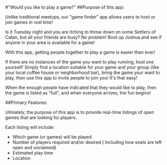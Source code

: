 #"Would you like to play a game?"
##Purpose of this app:

Unlike traditional meetups, our "game finder" app allows users to host or join
games _in real time_!

Is it Tuesday night and you are itching to throw down on some Settlers of
Catan, but all your friends are busy?  No problem!  Boot up Joshua and see
if anyone in your area is available for a game!

With this app, getting people together to play a game is easier than ever!

If there are no instances of the game you want to play running, host one
yourself!  Simply find a location suitable for your game and your group (like
your local coffee house or neighborhood bar), bring the game your want to play, then use
this app to invite people to join you!  It's that easy!

When the enough people have indicated that they would like to play, then the
game is listed as "full", and when everyone arrives, the fun begins!

##Primary Features:

Ulimately, the purpose of this app is to provide real-time listings of _open_
games that are looking for players.

Each listing will include:

- Which game (or games) will be played
- Number of players required and/or desired
( Including how seats are left open and unclaimed)
- Estimated play time
- Location


